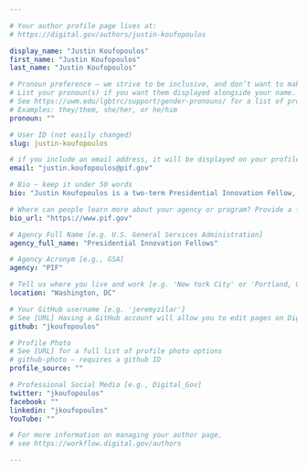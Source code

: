```yaml
---

# Your author profile page lives at:
# https://digital.gov/authors/justin-koufopoulos

display_name: "Justin Koufopoulos"
first_name: "Justin Koufopoulos"
last_name: "Justin Koufopoulos"

# Pronoun preference — we strive to be inclusive, and don’t want to make assumptions on a person’s first name (be it a gender-neutral name, or is one more common in languages other than English). Learn more http://www.MyPronouns.org
# List your pronoun(s) if you want them displayed alongside your name. Leave it blank and we'll use just your name.
# See https://uwm.edu/lgbtrc/support/gender-pronouns/ for a list of pronouns
# Examples: they/them, she/her, or he/him
pronoun: ""

# User ID (not easily changed)
slug: justin-koufopoulos

# if you include an email address, it will be displayed on your profile page
email: "justin.koufopoulos@pif.gov"

# Bio — keep it under 50 words
bio: "Justin Koufopoulos is a two-term Presidential Innovation Fellow, with a background in product strategy, design research, and organizational consulting. He is currently working at the Department of Veterans Affairs on modernizing the VA’s clinical research policy and infrastructure to better meet the needs of Veterans."

# Where can people learn more about your agency or program? Provide a full URL [e.g. 'https://www.example.gov/']
bio_url: "https://www.pif.gov"

# Agency Full Name [e.g. U.S. General Services Administration]
agency_full_name: "Presidential Innovation Fellows"

# Agency Acronym [e.g., GSA]
agency: "PIF"

# Tell us where you live and work [e.g. 'New York City' or 'Portland, OR']
location: "Washington, DC"

# Your GitHub username [e.g. 'jeremyzilar']
# See [URL] Having a GitHub account will allow you to edit pages on DigitalGov. The image used in your GitHub account can also be used to populate your digital.gov profile photo.
github: "jkoufopoulos"

# Profile Photo
# See [URL] for a full list of profile photo options
# github-photo — requires a github ID
profile_source: ""

# Professional Social Media [e.g., Digital_Gov]
twitter: "jkoufopoulos"
facebook: ""
linkedin: "jkoufopoulos"
YouTube: ""

# For more information on managing your author page,
# see https://workflow.digital.gov/authors

---
```

